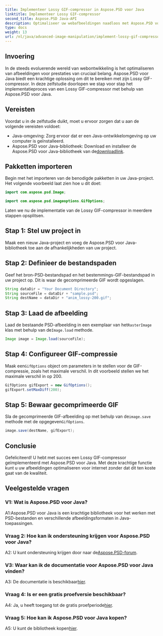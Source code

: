 ```yaml
---
title: Implementeer Lossy GIF-compressor in Aspose.PSD voor Java
linktitle: Implementeer Lossy GIF-compressor
second_title: Aspose.PSD Java-API
description: Optimaliseer uw webafbeeldingen naadloos met Aspose.PSD voor Java's Lossy GIF Compressor. Volg onze stap-voor-stap handleiding voor een efficiënte implementatie.
type: docs
weight: 13
url: /nl/java/advanced-image-manipulation/implement-lossy-gif-compressor/
---
```

## Invoering

In de steeds evoluerende wereld van webontwikkeling is het optimaliseren van afbeeldingen voor prestaties van cruciaal belang. Aspose.PSD voor Java biedt een krachtige oplossing om dit te bereiken met zijn Lossy GIF-compressor. In deze zelfstudie doorlopen we stap voor stap het implementatieproces van een Lossy GIF-compressor met behulp van Aspose.PSD voor Java.

## Vereisten

Voordat u in de zelfstudie duikt, moet u ervoor zorgen dat u aan de volgende vereisten voldoet:

- Java-omgeving: Zorg ervoor dat er een Java-ontwikkelomgeving op uw computer is geïnstalleerd.
-  Aspose.PSD voor Java-bibliotheek: Download en installeer de Aspose.PSD voor Java-bibliotheek van de[downloadlink](https://releases.aspose.com/psd/java/).

## Pakketten importeren

Begin met het importeren van de benodigde pakketten in uw Java-project. Het volgende voorbeeld laat zien hoe u dit doet:

```java
import com.aspose.psd.Image;

import com.aspose.psd.imageoptions.GifOptions;
```

Laten we nu de implementatie van de Lossy GIF-compressor in meerdere stappen opsplitsen.

## Stap 1: Stel uw project in

Maak een nieuw Java-project en voeg de Aspose.PSD voor Java-bibliotheek toe aan de afhankelijkheden van uw project.

## Stap 2: Definieer de bestandspaden

Geef het bron-PSD-bestandspad en het bestemmings-GIF-bestandspad in uw project op. Dit is waar de gecomprimeerde GIF wordt opgeslagen.

```java
String dataDir = "Your Document Directory";
String sourceFile = dataDir + "sample.psd";
String destName = dataDir + "anim_lossy-200.gif";
```

## Stap 3: Laad de afbeelding

 Laad de bestaande PSD-afbeelding in een exemplaar van het`RasterImage` klas met behulp van de`Image.load` methode.

```java
Image image = Image.load(sourceFile);
```

## Stap 4: Configureer GIF-compressie

 Maak een`GifOptions` object om parameters in te stellen voor de GIF-compressie, zoals het maximale verschil. In dit voorbeeld stellen we het maximale verschil in op 200.

```java
GifOptions gifExport = new GifOptions();
gifExport.setMaxDiff(200);
```

## Stap 5: Bewaar gecomprimeerde GIF

 Sla de gecomprimeerde GIF-afbeelding op met behulp van de`image.save` methode met de opgegeven`GifOptions`.

```java
image.save(destName, gifExport);
```

## Conclusie

Gefeliciteerd! U hebt met succes een Lossy GIF-compressor geïmplementeerd met Aspose.PSD voor Java. Met deze krachtige functie kunt u uw afbeeldingen optimaliseren voor internet zonder dat dit ten koste gaat van de kwaliteit.

## Veelgestelde vragen

### V1: Wat is Aspose.PSD voor Java?

A1:Aspose.PSD voor Java is een krachtige bibliotheek voor het werken met PSD-bestanden en verschillende afbeeldingsformaten in Java-toepassingen.

### Vraag 2: Hoe kan ik ondersteuning krijgen voor Aspose.PSD voor Java?

 A2: U kunt ondersteuning krijgen door naar de[Aspose.PSD-forum](https://forum.aspose.com/c/psd/34).

### V3: Waar kan ik de documentatie voor Aspose.PSD voor Java vinden?

A3: De documentatie is beschikbaar[hier](https://reference.aspose.com/psd/java/).

### Vraag 4: Is er een gratis proefversie beschikbaar?

 A4: Ja, u heeft toegang tot de gratis proefperiode[hier](https://releases.aspose.com/).

### Vraag 5: Hoe kan ik Aspose.PSD voor Java kopen?

 A5: U kunt de bibliotheek kopen[hier](https://purchase.aspose.com/buy).